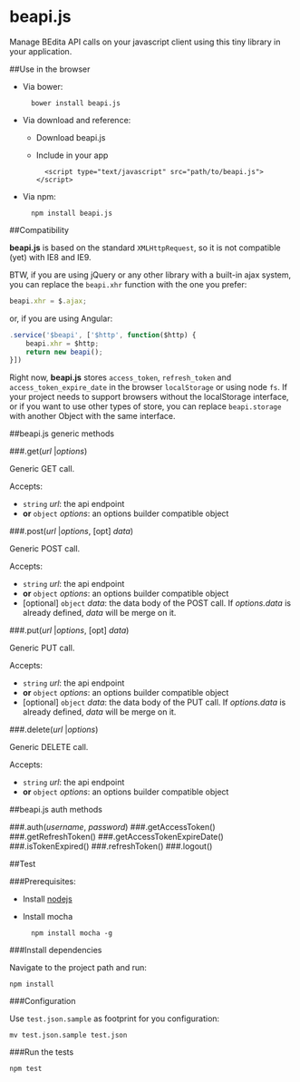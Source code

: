 # beapi.js
Manage BEdita API calls on your javascript client using this tiny library in your application.

##Use in the browser

- Via bower:

		bower install beapi.js

- Via download and reference:
	- Download beapi.js
	- Include in your app
			
			<script type="text/javascript" src="path/to/beapi.js"></script>

- Via npm:

		npm install beapi.js
			

##Compatibility

**beapi.js** is based on the standard `XMLHttpRequest`, so it is not compatible (yet) with IE8 and IE9.

BTW, if you are using jQuery or any other library with a built-in ajax system, you can replace the `beapi.xhr` function with the one you prefer:

```javascript
beapi.xhr = $.ajax;
```
or, if you are using Angular:

```javascript
.service('$beapi', ['$http', function($http) {
	beapi.xhr = $http;
	return new beapi();
}])
```

Right now, **beapi.js** stores `access_token`, `refresh_token` and `access_token_expire_date` in the browser `localStorage` or using node `fs`. If your project needs to support browsers without the localStorage interface, or if you want to use other types of store, you can replace `beapi.storage` with another Object with the same interface.


##beapi.js generic methods

###.get(*url* |*options*)

Generic GET call.

Accepts:

- `string` *url*: the api endpoint 
- **or** `object` *options*: an options builder compatible object

###.post(*url* |*options*, [opt] *data*)

Generic POST call.

Accepts:

- `string` *url*: the api endpoint 
- **or** `object` *options*: an options builder compatible object
- [optional] `object` *data*: the data body of the POST call. If *options.data* is already defined, *data* will be merge on it.

###.put(*url* |*options*, [opt] *data*)

Generic PUT call.

Accepts:

- `string` *url*: the api endpoint 
- **or** `object` *options*: an options builder compatible object
- [optional] `object` *data*: the data body of the PUT call. If *options.data* is already defined, *data* will be merge on it.

###.delete(*url* |*options*)

Generic DELETE call.

Accepts:

- `string` *url*: the api endpoint 
- **or** `object` *options*: an options builder compatible object

##beapi.js auth methods

###.auth(*username*, *password*)
###.getAccessToken()
###.getRefreshToken()
###.getAccessTokenExpireDate()
###.isTokenExpired()
###.refreshToken()
###.logout()

##Test

###Prerequisites:
- Install [nodejs](https://nodejs.org/)
- Install mocha

		npm install mocha -g
		
###Install dependencies

Navigate to the project path and run:

```
npm install
```
		
###Configuration

Use `test.json.sample` as footprint for you configuration:

```
mv test.json.sample test.json
```

###Run the tests

```
npm test
```
